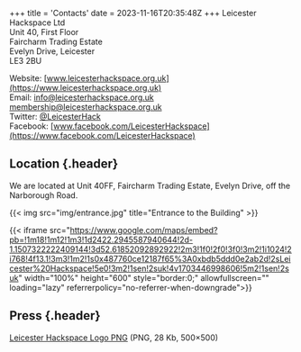 +++
title = 'Contacts'
date = 2023-11-16T20:35:48Z
+++
Leicester Hackspace Ltd  
Unit 40, First Floor  
Faircharm Trading Estate  
Evelyn Drive, Leicester  
LE3 2BU  

Website: [www.leicesterhackspace.org.uk](https://www.leicesterhackspace.org.uk)  
Email: [info@leicesterhackspace.org.uk](mailto:info@leicesterhackspace.org.uk) [membership@leicesterhackspace.org.uk](mailto:membership@leicesterhackspace.org.uk)  
Twitter: [@LeicesterHack](https://www.twitter.com/LeicesterHack)  
Facebook: [www.facebook.com/LeicesterHackspace](https://www.facebook.com/LeicesterHackspace)  

## Location {.header}
We are located at Unit 40FF, Faircharm Trading Estate, Evelyn Drive, off the Narborough Road.

{{< img src="img/entrance.jpg" title="Entrance to the Building" >}}

{{< iframe src="https://www.google.com/maps/embed?pb=!1m18!1m12!1m3!1d2422.2945587940644!2d-1.1507322222409144!3d52.61852092892922!2m3!1f0!2f0!3f0!3m2!1i1024!2i768!4f13.1!3m3!1m2!1s0x487760ce12187f65%3A0xbdb5ddd0e2ab2d!2sLeicester%20Hackspace!5e0!3m2!1sen!2suk!4v1703446998606!5m2!1sen!2suk" width="100%" height="600" style="border:0;" allowfullscreen="" loading="lazy" referrerpolicy="no-referrer-when-downgrade">}}
## Press {.header}
[Leicester Hackspace Logo PNG](/img/leicester-hackspace-logo-png.png) (PNG, 28 Kb, 500×500)
